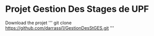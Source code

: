 # Projet Gestion Des Stages de UPF
Download the projet
'''
git clone https://github.com/darrassi1/GestionDesStGES.git
'''
